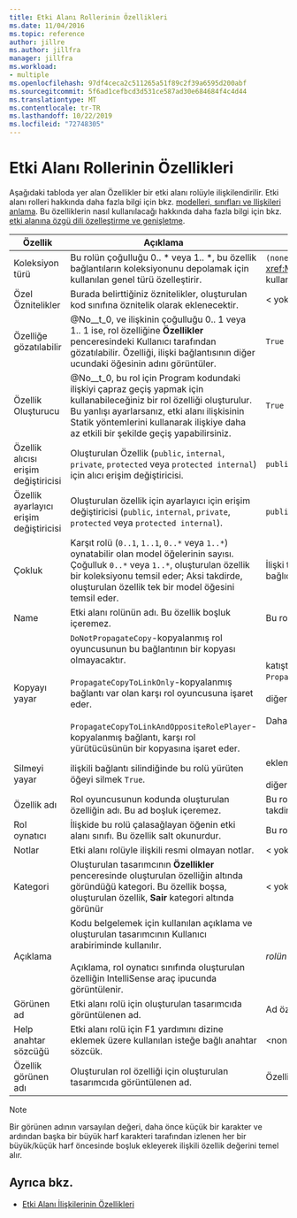 ```yaml
---
title: Etki Alanı Rollerinin Özellikleri
ms.date: 11/04/2016
ms.topic: reference
author: jillre
ms.author: jillfra
manager: jillfra
ms.workload:
- multiple
ms.openlocfilehash: 97df4ceca2c511265a51f89c2f39a6595d200abf
ms.sourcegitcommit: 5f6ad1cefbcd3d531ce587ad30e684684f4c4d44
ms.translationtype: MT
ms.contentlocale: tr-TR
ms.lasthandoff: 10/22/2019
ms.locfileid: "72748305"
---
```

# <a name="properties-of-domain-roles"></a>Etki Alanı Rollerinin Özellikleri
Aşağıdaki tabloda yer alan Özellikler bir etki alanı rolüyle ilişkilendirilir. Etki alanı rolleri hakkında daha fazla bilgi için bkz. [modelleri, sınıfları ve Ilişkileri anlama](../modeling/understanding-models-classes-and-relationships.md). Bu özelliklerin nasıl kullanılacağı hakkında daha fazla bilgi için bkz. [etki alanına özgü dili özelleştirme ve genişletme](../modeling/customizing-and-extending-a-domain-specific-language.md).

|Özellik|Açıklama|Varsayılan|
|-|-|-|
|Koleksiyon türü|Bu rolün çoğulluğu 0.. * veya 1.. \*, bu özellik bağlantıların koleksiyonunu depolamak için kullanılan genel türü özelleştirir.|`(none)`  -  <xref:Microsoft.VisualStudio.Modeling.LinkedElementCollection%601> kullanılıyor|
|Özel Öznitelikler|Burada belirttiğiniz öznitelikler, oluşturulan kod sınıfına öznitelik olarak eklenecektir.|< yok \>|
|Özelliğe gözatılabilir|@No__t_0, ve ilişkinin çoğulluğu 0.. 1 veya 1.. 1 ise, rol özelliğine **Özellikler** penceresindeki Kullanıcı tarafından gözatılabilir. Özelliği, ilişki bağlantısının diğer ucundaki öğesinin adını görüntüler.|`True`|
|Özellik Oluşturucu|@No__t_0, bu rol için Program kodundaki ilişkiyi çapraz geçiş yapmak için kullanabileceğiniz bir rol özelliği oluşturulur. Bu yanlışı ayarlarsanız, etki alanı ilişkisinin Statik yöntemlerini kullanarak ilişkiye daha az etkili bir şekilde geçiş yapabilirsiniz.|`True`|
|Özellik alıcısı erişim değiştiricisi|Oluşturulan Özellik (`public`, `internal`, `private`, `protected` veya `protected internal`) için alıcı erişim değiştiricisi.|`public`|
|Özellik ayarlayıcı erişim değiştiricisi|Oluşturulan özellik için ayarlayıcı için erişim değiştiricisi (`public`, `internal`, `private`, `protected` veya `protected internal`).|`public`|
|Çokluk|Karşıt rolü (`0..1`, `1..1`, `0..*` veya `1..*`) oynatabilir olan model öğelerinin sayısı. Çoğulluk `0..*` veya `1..*`, oluşturulan özellik bir koleksiyonu temsil eder; Aksi takdirde, oluşturulan özellik tek bir model öğesini temsil eder.|İlişki türüne ve bu ilişkide kaynak veya hedef rol olup olmamasına bağlıdır.|
|Name|Etki alanı rolünün adı. Bu özellik boşluk içeremez.|Bu rolün rol oyuncusunun etki alanı sınıfının adı.|
|Kopyayı yayar|`DoNotPropagateCopy`-kopyalanmış rol oyuncusunun bu bağlantının bir kopyası olmayacaktır.<br /><br /> `PropagateCopyToLinkOnly`-kopyalanmış bağlantı var olan karşı rol oyuncusuna işaret eder.<br /><br /> `PropagateCopyToLinkAndOppositeRolePlayer`-kopyalanmış bağlantı, karşı rol yürütücüsünün bir kopyasına işaret eder.|katıştırın kaynak rolleri için `PropagateCopyToLinkAndOppositeRolePlayer`.<br /><br /> diğer roller için `DoNotPropagateCopy`.<br /><br /> Daha fazla bilgi için bkz. [kopyalama davranışını özelleştirme](../modeling/customizing-copy-behavior.md)|
|Silmeyi yayar|ilişkili bağlantı silindiğinde bu rolü yürüten öğeyi silmek `True`.|ekleme rolünün hedefi için `True`.<br /><br /> diğer roller için `False`.|
|Özellik adı|Rol oyuncusunun kodunda oluşturulan özelliğin adı. Bu ad boşluk içeremez.|Bu rol sıfırdan bir veya bire bir çokluğa sahipse ters rolün adı; Aksi takdirde, karşıt rolün plurlaştırılan adı.|
|Rol oynatıcı|İlişkide bu rolü çalasağlayan öğenin etki alanı sınıfı. Bu özellik salt okunurdur.|Bu rol için rol oyuncusunun etki alanı sınıfı.|
|Notlar|Etki alanı rolüyle ilişkili resmi olmayan notlar.|< yok \>|
|Kategori|Oluşturulan tasarımcının **Özellikler** penceresinde oluşturulan özelliğin altında göründüğü kategori. Bu özellik boşsa, oluşturulan özellik, **Sair** kategori altında görünür|< yok \>|
|Açıklama|Kodu belgelemek için kullanılan açıklama ve oluşturulan tasarımcının Kullanıcı arabiriminde kullanılır.<br /><br /> Açıklama, rol oynatıcı sınıfında oluşturulan özelliğin IntelliSense araç ipucunda görüntülenir.|*rolün tam adını* `Description for`|
|Görünen ad|Etki alanı rolü için oluşturulan tasarımcıda görüntülenen ad.|Ad özelliğinin ayarlanmış değeri.|
|Help anahtar sözcüğü|Etki alanı rolü için F1 yardımını dizine eklemek üzere kullanılan isteğe bağlı anahtar sözcük.|\<none >|
|Özellik görünen adı|Oluşturulan rol özelliği için oluşturulan tasarımcıda görüntülenen ad.|Özellik adı özelliğinin ayarlanmış değeri.|

> [!NOTE]
> Bir görünen adının varsayılan değeri, daha önce küçük bir karakter ve ardından başka bir büyük harf karakteri tarafından izlenen her bir büyük/küçük harf öncesinde boşluk ekleyerek ilişkili özellik değerini temel alır.

## <a name="see-also"></a>Ayrıca bkz.

- [Etki Alanı İlişkilerinin Özellikleri](../modeling/properties-of-domain-relationships.md)